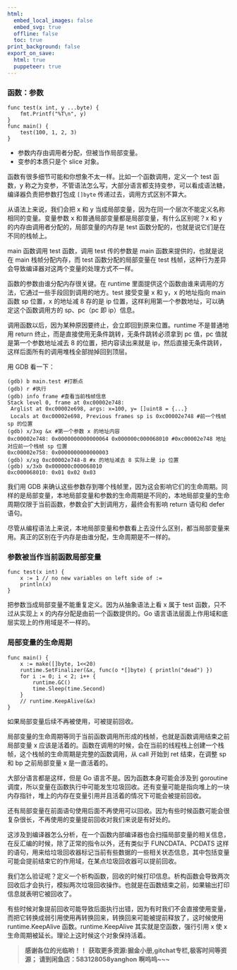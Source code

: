```yaml
---
html:
  embed_local_images: false
  embed_svg: true
  offline: false
  toc: true
print_background: false
export_on_save:
  html: true
  puppeteer: true
---
```

### 函数：参数

    
    
    func test(x int, y ...byte) {
        fmt.Printf("%T\n", y)
    }
    func main() {
        test(100, 1, 2, 3)
    }
    

  * 参数内存由调用者分配，但被当作局部变量。
  * 变参的本质只是个 slice 对象。

函数有很多细节可能和你想象不太一样。比如一个函数调用，定义一个 test 函数，y
称之为变参，不管语法怎么写，大部分语言都支持变参，可以看成语法糖，编译器负责把参数打包成 `[]byte` 传递过去，调用方式区别不算大。

从语法上来说，我们会把 x 和 y 当成局部变量，因为在同一个层次不能定义名称相同的变量。变量参数 x 和普通局部变量都是局部变量，有什么区别呢？x 和 y
的内存由调用者分配的，局部变量的内存是 test 函数分配的，也就是说它们是在不同的栈帧上。

main 函数调用 test 函数，调用 test 传的参数是 main 函数来提供的，也就是说在 main 栈帧分配内存，而 test
函数分配的局部变量在 test 栈帧，这种行为差异会导致编译器对这两个变量的处理方式不一样。

函数的参数由谁分配内存很关键。在 runtime 里面提供这个函数由谁来调用的方法，它通过一些手段回到调用的地方。test 接受变量 x 和 y，x
的地址指向 main 函数 sp 位置，x 的地址减 8 存的是 ip 位置，这样利用第一个参数地址，可以确定这个函数调用方的 sp、pc（pc 即
ip）信息。

调用函数以后，因为某种原因要终止，会立即回到原来位置。runtime 不是普通地用 return 终止，而是直接使用无条件跳转，无条件跳转必须拿到 pc
值，pc 值就是第一个参数地址减去 8 的位置，把内容读出来就是 ip，然后直接无条件跳转，这样后面所有的调用堆栈全部抛掉回到顶层。

用 GDB 看一下：

    
    
    (gdb) b main.test #打断点
    (gdb) r #执行
    (gdb) info frame #查看当前栈帧信息
    Stack level 0, frame at 0xc00002e748:
     Arglist at 0xc00002e698, args: x=100, y= []uint8 = {...}
     Locals at 0xc00002e698, Previous frames sp is 0xc00002e748 #前一个栈帧 sp 的位置
    (gdb) x/3xg &x #第一个参数 x 的地址内容
    0xc00002e748: 0x0000000000000064 0x000000c000068010 #0xc00002e748 地址对应前一个栈帧 sp 位置
    0xc00002e758: 0x0000000000000003
    (gdb) x/xg 0xc00002e748-8 #x 的地址减去 8 实际上是 ip 位置
    (gdb) x/3xb 0x000000c000068010
    0xc000068010: 0x01 0x02 0x03
    

我们用 GDB
来确认这些参数存到哪个栈帧里，因为这会影响它们的生命周期。同样的是局部变量，本地局部变量和参数的生命周期是不同的，本地局部变量的生命周期仅限于当前函数，参数会扩大到调用方，最终会有影响
return 语句和 defer 语句。

尽管从编程语法上来说，本地局部变量和参数看上去没什么区别，都当局部变量来用。真正的区别在于内存是由谁分配，生命周期是不一样的。

### 参数被当作当前函数局部变量

    
    
    func test(x int) {
        x := 1 // no new variables on left side of :=
        println(x)
    }
    

把参数当成局部变量不能重复定义。因为从抽象语法上看 x 属于 test 函数，只不过从实现上 x 的内存分配是由前一个函数提供的。Go
语言语法层面上作用域和底层实现上的作用域是不一样的。

### 局部变量的生命周期

    
    
    func main() {
        x := make([]byte, 1<<20)
        runtime.SetFinalizer(&x, func(o *[]byte) { println("dead") })
        for i := 0; i < 2; i++ {
            runtime.GC()
            time.Sleep(time.Second)
        }
        // runtime.KeepAlive(&x)
    }
    

如果局部变量后续不再被使用，可被提前回收。

局部变量的生命周期等同于当前函数调用所形成的栈帧，也就是函数调用结束之前局部变量 x
应该是活着的。函数在调用的时候，会在当前的线程栈上创建一个栈帧，这个栈帧的生命周期是完整的函数调用，从 call 开始到 ret 结束，在调整 sp 和
bp 之前局部变量 x 是一直活着的。

大部分语言都是这样，但是 Go 语言不是。因为函数本身可能会涉及到 goroutine
调度，所以变量在函数执行中可能发生垃圾回收。还有变量可能是指向堆上的一块内存指针，堆上的内存在变量引用并且活着的情况下可能会被提前回收。

还有局部变量在前面语句使用后面不再使用可以回收。因为有些时候函数可能会很复杂很长，不再使用的变量提前回收对我们来说是有好处的。

这涉及到编译器怎么分析，在一个函数内部编译器也会扫描局部变量的相关信息，在反汇编的时候，除了正常的指令以外，还有类似于 FUNCDATA、PCDATS
这样的语句，用来给垃圾回收器标记当前有些数据的一些相关状态信息，其中包括变量可能会提前结束它的作用域，在某点垃圾回收器可以提前回收。

我们怎么验证呢？定义一个析构函数，回收的时候打印信息。析构函数会导致两次回收后才会执行，模拟两次垃圾回收操作。也就是在函数结束之前，如果输出打印信息就表明它被回收了。

有些时候对象提前回收可能导致后面执行出错，因为有时我们不会直接使用变量，而把它转换成弱引用使用再转换回来，转换回来可能被提前释放了，这时候使用
runtime.KeepAlive 函数。runtime.KeepAlive 其实就是空函数，强行引用 x 使 x
生命周期被延长。理论上这时候这个对象保持活着。

> **感谢各位的光临哟！！**
> **获取更多资源:掘金小册,gitchat专栏,极客时间等资源；**
> **请到闲鱼店：583128058yanghon**
> **啊呜呜~~~**